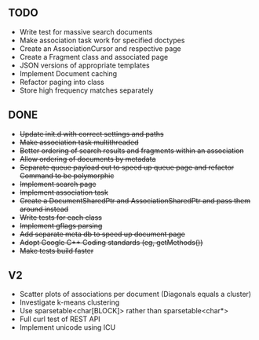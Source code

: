 TODO
----

* Write test for massive search documents
* Make association task work for specified doctypes
* Create an AssociationCursor and respective page
* Create a Fragment class and associated page
* JSON versions of appropriate templates
* Implement Document caching
* Refactor paging into class
* Store high frequency matches separately

DONE
----

* ~~Update init.d with correct settings and paths~~
* ~~Make association task multithreaded~~
* ~~Better ordering of search results and fragments within an association~~
* ~~Allow ordering of documents by metadata~~
* ~~Separate queue payload out to speed up queue page and refactor Command to be polymorphic~~
* ~~Implement search page~~
* ~~Implement association task~~
* ~~Create a DocumentSharedPtr and AssociationSharedPtr and pass them around instead~~
* ~~Write tests for each class~~
* ~~Implement gflags parsing~~
* ~~Add separate meta db to speed up document page~~
* ~~Adopt Google C++ Coding standards (eg, getMethods())~~
* ~~Make tests build faster~~


V2
--
* Scatter plots of associations per document (Diagonals equals a cluster)
* Investigate k-means clustering
* Use sparsetable<char[BLOCK]> rather than sparsetable<char*>
* Full curl test of REST API
* Implement unicode using ICU

